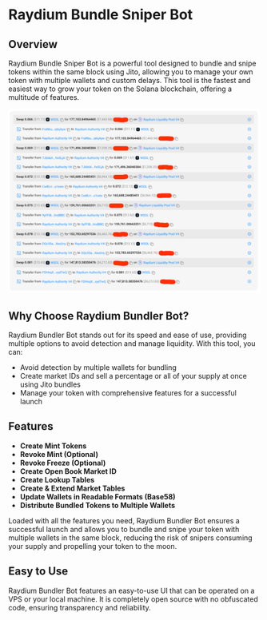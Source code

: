 # Raydium Bundle Sniper Bot

## Overview

Raydium Bundle Sniper Bot is a powerful tool designed to bundle and snipe tokens within the same block using Jito, allowing you to manage your own token with multiple wallets and custom delays. This tool is the fastest and easiest way to grow your token on the Solana blockchain, offering a multitude of features.

![Raydium Bundle Sniper Bot](https://github.com/primeoss/raydium-bundle-sniper-bot/blob/main/raydium-bundle-sniper.png)

## Why Choose Raydium Bundler Bot?

Raydium Bundler Bot stands out for its speed and ease of use, providing multiple options to avoid detection and manage liquidity. With this tool, you can:

- Avoid detection by multiple wallets for bundling
- Create market IDs and sell a percentage or all of your supply at once using Jito bundles
- Manage your token with comprehensive features for a successful launch

## Features

- **Create Mint Tokens**
- **Revoke Mint (Optional)**
- **Revoke Freeze (Optional)**
- **Create Open Book Market ID**
- **Create Lookup Tables**
- **Create & Extend Market Tables**
- **Update Wallets in Readable Formats (Base58)**
- **Distribute Bundled Tokens to Multiple Wallets**

Loaded with all the features you need, Raydium Bundler Bot ensures a successful launch and allows you to bundle and snipe your token with multiple wallets in the same block, reducing the risk of snipers consuming your supply and propelling your token to the moon.

## Easy to Use

Raydium Bundler Bot features an easy-to-use UI that can be operated on a VPS or your local machine. It is completely open source with no obfuscated code, ensuring transparency and reliability.
